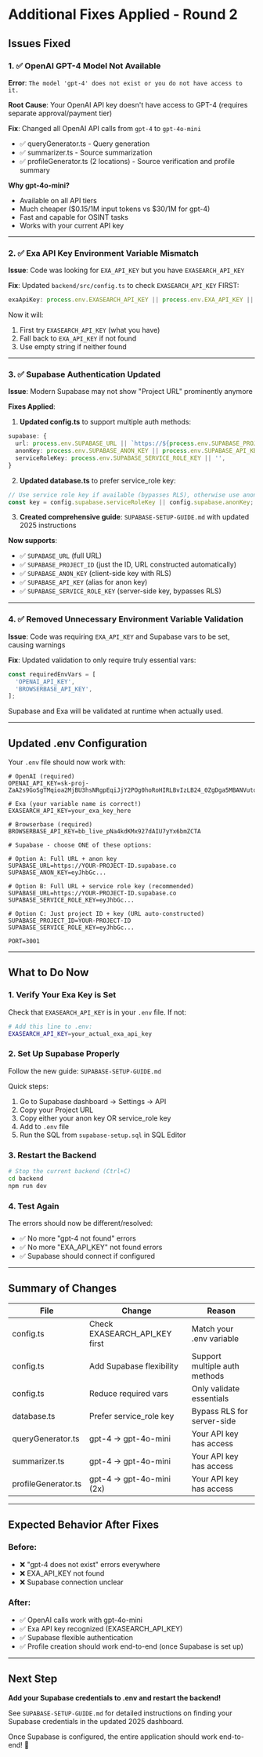 # Additional Fixes Applied - Round 2

## Issues Fixed

### 1. ✅ OpenAI GPT-4 Model Not Available

**Error**: `The model 'gpt-4' does not exist or you do not have access to it.`

**Root Cause**: Your OpenAI API key doesn't have access to GPT-4 (requires separate approval/payment tier)

**Fix**: Changed all OpenAI API calls from `gpt-4` to `gpt-4o-mini`
- ✅ queryGenerator.ts - Query generation
- ✅ summarizer.ts - Source summarization
- ✅ profileGenerator.ts (2 locations) - Source verification and profile summary

**Why gpt-4o-mini?**
- Available on all API tiers
- Much cheaper ($0.15/1M input tokens vs $30/1M for gpt-4)
- Fast and capable for OSINT tasks
- Works with your current API key

---

### 2. ✅ Exa API Key Environment Variable Mismatch

**Issue**: Code was looking for `EXA_API_KEY` but you have `EXASEARCH_API_KEY`

**Fix**: Updated `backend/src/config.ts` to check `EXASEARCH_API_KEY` FIRST:
```typescript
exaApiKey: process.env.EXASEARCH_API_KEY || process.env.EXA_API_KEY || ''
```

Now it will:
1. First try `EXASEARCH_API_KEY` (what you have)
2. Fall back to `EXA_API_KEY` if not found
3. Use empty string if neither found

---

### 3. ✅ Supabase Authentication Updated

**Issue**: Modern Supabase may not show "Project URL" prominently anymore

**Fixes Applied**:

1. **Updated config.ts** to support multiple auth methods:
```typescript
supabase: {
  url: process.env.SUPABASE_URL || `https://${process.env.SUPABASE_PROJECT_ID}.supabase.co`,
  anonKey: process.env.SUPABASE_ANON_KEY || process.env.SUPABASE_API_KEY || '',
  serviceRoleKey: process.env.SUPABASE_SERVICE_ROLE_KEY || '',
}
```

2. **Updated database.ts** to prefer service_role key:
```typescript
// Use service role key if available (bypasses RLS), otherwise use anon key
const key = config.supabase.serviceRoleKey || config.supabase.anonKey;
```

3. **Created comprehensive guide**: `SUPABASE-SETUP-GUIDE.md` with updated 2025 instructions

**Now supports**:
- ✅ `SUPABASE_URL` (full URL)
- ✅ `SUPABASE_PROJECT_ID` (just the ID, URL constructed automatically)
- ✅ `SUPABASE_ANON_KEY` (client-side key with RLS)
- ✅ `SUPABASE_API_KEY` (alias for anon key)
- ✅ `SUPABASE_SERVICE_ROLE_KEY` (server-side key, bypasses RLS)

---

### 4. ✅ Removed Unnecessary Environment Variable Validation

**Issue**: Code was requiring `EXA_API_KEY` and Supabase vars to be set, causing warnings

**Fix**: Updated validation to only require truly essential vars:
```typescript
const requiredEnvVars = [
  'OPENAI_API_KEY',
  'BROWSERBASE_API_KEY',
];
```

Supabase and Exa will be validated at runtime when actually used.

---

## Updated .env Configuration

Your `.env` file should now work with:

```env
# OpenAI (required)
OPENAI_API_KEY=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

# Exa (your variable name is correct!)
EXASEARCH_API_KEY=your_exa_key_here

# Browserbase (required)
BROWSERBASE_API_KEY=bb_live_pNa4kdKMx927dAIU7yYx6bmZCTA

# Supabase - choose ONE of these options:

# Option A: Full URL + anon key
SUPABASE_URL=https://YOUR-PROJECT-ID.supabase.co
SUPABASE_ANON_KEY=eyJhbGc...

# Option B: Full URL + service role key (recommended)
SUPABASE_URL=https://YOUR-PROJECT-ID.supabase.co
SUPABASE_SERVICE_ROLE_KEY=eyJhbGc...

# Option C: Just project ID + key (URL auto-constructed)
SUPABASE_PROJECT_ID=YOUR-PROJECT-ID
SUPABASE_SERVICE_ROLE_KEY=eyJhbGc...

PORT=3001
```

---

## What to Do Now

### 1. Verify Your Exa Key is Set
Check that `EXASEARCH_API_KEY` is in your `.env` file. If not:
```bash
# Add this line to .env:
EXASEARCH_API_KEY=your_actual_exa_api_key
```

### 2. Set Up Supabase Properly
Follow the new guide: `SUPABASE-SETUP-GUIDE.md`

Quick steps:
1. Go to Supabase dashboard → Settings → API
2. Copy your Project URL
3. Copy either your anon key OR service_role key
4. Add to `.env` file
5. Run the SQL from `supabase-setup.sql` in SQL Editor

### 3. Restart the Backend
```bash
# Stop the current backend (Ctrl+C)
cd backend
npm run dev
```

### 4. Test Again
The errors should now be different/resolved:
- ✅ No more "gpt-4 not found" errors
- ✅ No more "EXA_API_KEY" not found errors
- ✅ Supabase should connect if configured

---

## Summary of Changes

| File | Change | Reason |
|------|--------|--------|
| config.ts | Check EXASEARCH_API_KEY first | Match your .env variable |
| config.ts | Add Supabase flexibility | Support multiple auth methods |
| config.ts | Reduce required vars | Only validate essentials |
| database.ts | Prefer service_role key | Bypass RLS for server-side |
| queryGenerator.ts | gpt-4 → gpt-4o-mini | Your API key has access |
| summarizer.ts | gpt-4 → gpt-4o-mini | Your API key has access |
| profileGenerator.ts | gpt-4 → gpt-4o-mini (2x) | Your API key has access |

---

## Expected Behavior After Fixes

### Before:
- ❌ "gpt-4 does not exist" errors everywhere
- ❌ EXA_API_KEY not found
- ❌ Supabase connection unclear

### After:
- ✅ OpenAI calls work with gpt-4o-mini
- ✅ Exa API key recognized (EXASEARCH_API_KEY)
- ✅ Supabase flexible authentication
- ✅ Profile creation should work end-to-end (once Supabase is set up)

---

## Next Step

**Add your Supabase credentials to .env and restart the backend!**

See `SUPABASE-SETUP-GUIDE.md` for detailed instructions on finding your Supabase credentials in the updated 2025 dashboard.

Once Supabase is configured, the entire application should work end-to-end! 🚀

